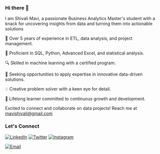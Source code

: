 ### Hi there 👋

I am Shivali Mavi, a passionate Business Analytics Master's student with a knack for uncovering insights from data and turning them into actionable solutions

💼 Over 5 years of experience in ETL, data analysis, and project management.

🌟 Proficient in SQL, Python, Advanced Excel, and statistical analysis.

🔍 Skilled in machine learning with a certified program.

🚀 Seeking opportunities to apply expertise in innovative data-driven solutions.

💡 Creative problem solver with a keen eye for detail.

🌱 Lifelong learner committed to continuous growth and development.


Excited to connect and collaborate on data projects! 
Reach me at mavishivali@gmail.com

### Let's Connect
[![LinkedIn](https://img.shields.io/badge/LinkedIn-0077B5?style=flat-square&logo=linkedin&logoColor=white)](https://www.linkedin.com/in/shivalimavi/)
[![Twitter](https://img.shields.io/badge/Twitter-1DA1F2?style=flat-square&logo=twitter&logoColor=white)](https://twitter.com/shivalimavi1)
[![Instagram](https://img.shields.io/badge/Instagram-E4405F?style=flat-square&logo=instagram&logoColor=white)](https://www.instagram.com/shivalimavi/)
<!-- [![Portfolio](https://img.shields.io/badge/Portfolio-9B59B6?style=flat-square&logo=portfolio&logoColor=white)](https://shivalimavi.github.io/portfolio/)
 -->
[![Email](https://img.shields.io/badge/Email-9B59B6?style=flat-square&logo=email&logoColor=white)](mailto:mavishivali@gmail.com)

<!-- ### My Statistics
[![GitHub Streak](https://streak-stats.demolab.com?user=shivalimavi&theme=dark&date_format=M%20j%5B%2C%20Y%5D)](https://git.io/streak-stats)
-->
